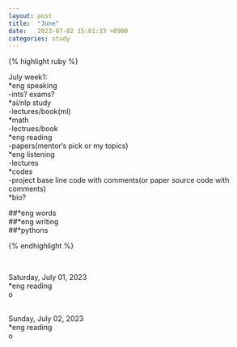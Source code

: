 ```yaml
---
layout: post
title:  "June"
date:   2023-07-02 15:01:33 +0900
categories: study
---
```








{% highlight ruby %}


July week1:   
*eng speaking   
	-ints? exams?       
*ai/nlp study  
	-lectures/book(ml)     
*math  
	-lectrues/book  
*eng reading  
	-papers(mentor‘s pick or my topics)   
*eng listening  
	-lectures      
*codes  
	-project base line code with comments(or paper source code with comments)  
*bio?  

##*eng words  
##*eng writing  
##*pythons



{% endhighlight %}  




<br/>


Saturday, July 01, 2023   
*eng reading      
o  
<br/>

Sunday, July 02, 2023   
*eng reading      
o  
<br/>

